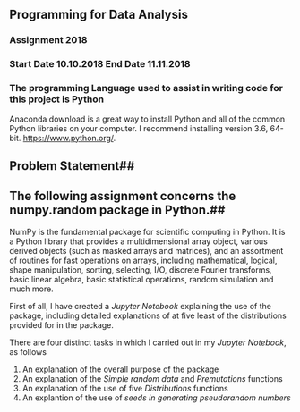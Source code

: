 ## Programming for Data Analysis
### Assignment 2018 
### Start Date 10.10.2018  End Date 11.11.2018
### The programming Language used to assist in writing code for this project is Python
Anaconda download is a great way to install Python and all of the common Python libraries on your computer. I recommend installing version 3.6, 64-bit. https://www.python.org/. 


## Problem Statement##
## The following assignment concerns the **numpy.random** package in Python.##

NumPy is the fundamental package for scientific computing in Python. It is a Python library that provides a multidimensional array object, various derived objects (such as masked arrays and matrices), and an assortment of routines for fast operations on arrays, including mathematical, logical, shape manipulation, sorting, selecting, I/O, discrete Fourier transforms, basic linear algebra, basic statistical operations, random simulation and much more.
 
First of all, I have created a *Jupyter Notebook* explaining the use of the package, including detailed explanations of at five least of the distributions provided for in the package.

There are four distinct tasks in which I carried out in my *Jupyter Notebook*, as follows
1. An explanation of the overall purpose of the package
2. An explanation of the *Simple random data* and *Premutations* functions
3. An explanation of the use of five *Distributions* functions
4. An explantion of the use of *seeds in generating pseudorandom numbers*




